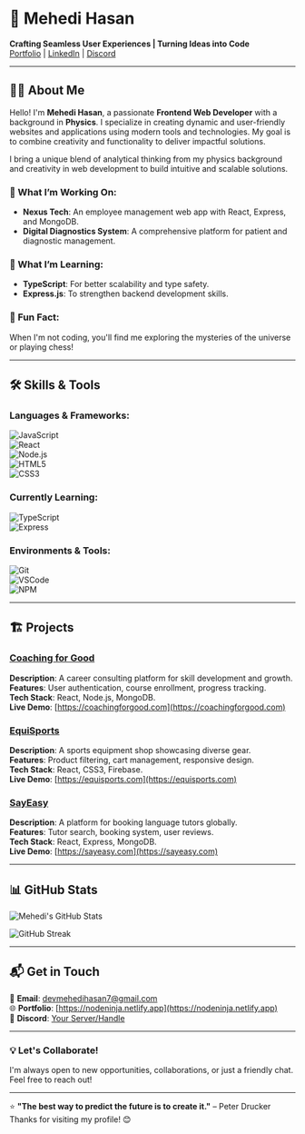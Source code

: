 # 👋 Mehedi Hasan  

**Crafting Seamless User Experiences | Turning Ideas into Code**  
[Portfolio](https://nodeninja.netlify.app) | [LinkedIn](https://www.linkedin.com/in/your-profile) | [Discord](https://discord.com/invite/your-server)  

---

## 👩‍💻 About Me  

Hello! I'm **Mehedi Hasan**, a passionate **Frontend Web Developer** with a background in **Physics**. I specialize in creating dynamic and user-friendly websites and applications using modern tools and technologies. My goal is to combine creativity and functionality to deliver impactful solutions.  

I bring a unique blend of analytical thinking from my physics background and creativity in web development to build intuitive and scalable solutions.  

### 🚀 What I’m Working On:
- **Nexus Tech**: An employee management web app with React, Express, and MongoDB.  
- **Digital Diagnostics System**: A comprehensive platform for patient and diagnostic management.  

### 🌱 What I’m Learning:
- **TypeScript**: For better scalability and type safety.  
- **Express.js**: To strengthen backend development skills.  

### 🎯 Fun Fact:
When I'm not coding, you'll find me exploring the mysteries of the universe or playing chess!  

---

## 🛠️ Skills & Tools  

### **Languages & Frameworks**:  
![JavaScript](https://img.shields.io/badge/JavaScript-F7DF1E?style=for-the-badge&logo=javascript&logoColor=black)  
![React](https://img.shields.io/badge/React-20232A?style=for-the-badge&logo=react&logoColor=61DAFB)  
![Node.js](https://img.shields.io/badge/Node.js-339933?style=for-the-badge&logo=nodedotjs&logoColor=white)  
![HTML5](https://img.shields.io/badge/HTML5-E34F26?style=for-the-badge&logo=html5&logoColor=white)  
![CSS3](https://img.shields.io/badge/CSS3-1572B6?style=for-the-badge&logo=css3&logoColor=white)  

### **Currently Learning**:  
![TypeScript](https://img.shields.io/badge/TypeScript-007ACC?style=for-the-badge&logo=typescript&logoColor=white)  
![Express](https://img.shields.io/badge/Express.js-000000?style=for-the-badge&logo=express&logoColor=white)  

### **Environments & Tools**:  
![Git](https://img.shields.io/badge/Git-F05032?style=for-the-badge&logo=git&logoColor=white)  
![VSCode](https://img.shields.io/badge/VS%20Code-0078D4?style=for-the-badge&logo=visual-studio-code&logoColor=white)  
![NPM](https://img.shields.io/badge/NPM-CB3837?style=for-the-badge&logo=npm&logoColor=white)  

---

## 🏗️ Projects  

### [Coaching for Good](https://github.com/mehedihasan/coaching-for-good)  
**Description**: A career consulting platform for skill development and growth.  
**Features**: User authentication, course enrollment, progress tracking.  
**Tech Stack**: React, Node.js, MongoDB.  
**Live Demo**: [https://coachingforgood.com](https://coachingforgood.com)  

### [EquiSports](https://github.com/mehedihasan/equisports)  
**Description**: A sports equipment shop showcasing diverse gear.  
**Features**: Product filtering, cart management, responsive design.  
**Tech Stack**: React, CSS3, Firebase.  
**Live Demo**: [https://equisports.com](https://equisports.com)  

### [SayEasy](https://github.com/mehedihasan/sayeasy)  
**Description**: A platform for booking language tutors globally.  
**Features**: Tutor search, booking system, user reviews.  
**Tech Stack**: React, Express, MongoDB.  
**Live Demo**: [https://sayeasy.com](https://sayeasy.com)  

---

## 📊 GitHub Stats  

![Mehedi's GitHub Stats](https://github-readme-stats.vercel.app/api?username=mehedihasan&show_icons=true&theme=radical)  

![GitHub Streak](https://streak-stats.demolab.com?user=mehedihasan&theme=radical)  

---

## 📬 Get in Touch  

📧 **Email**: devmehedihasan7@gmail.com  
🌐 **Portfolio**: [https://nodeninja.netlify.app](https://nodeninja.netlify.app)  
💬 **Discord**: [Your Server/Handle](https://discord.com/invite/your-server)  

---

### 💡 Let's Collaborate!  
I'm always open to new opportunities, collaborations, or just a friendly chat. Feel free to reach out!  

---

⭐ **"The best way to predict the future is to create it."** – Peter Drucker  
Thanks for visiting my profile! 😊  
